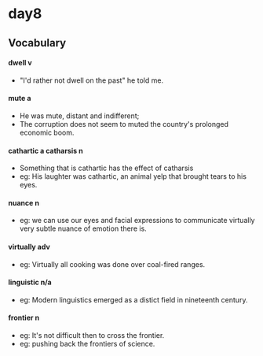 #	day8

##	Vocabulary

####	dwell  v

*	"I'd rather not dwell on the past" he told me.

####	mute  a

*	He was mute, distant and indifferent;
*	The corruption does not seem to muted the country's prolonged economic boom.

####	cathartic  a   catharsis  n

*	Something that is cathartic has the effect of catharsis
*	eg: His laughter was cathartic, an animal yelp that brought tears to his eyes.

####	nuance  n

*	eg: we can use our eyes and facial expressions to communicate virtually very subtle nuance of emotion there is.

####	virtually  adv

*	eg: Virtually all cooking was done over coal-fired ranges.

####	linguistic  n/a

*	eg: Modern linguistics emerged as a distict field in nineteenth century.

####	frontier  n

*	eg: It's not difficult then to cross the frontier.
*	eg: pushing back the frontiers of science.
